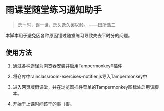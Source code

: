 # 雨课堂随堂练习通知助手

> 逸一时，误一世，逸久逸久罢以龄。 ——田所浩二

本脚本用于避免因各种原因错过随堂练习导致失去平时分的问题。

## 使用方法

1. 通过各种途径为浏览器安装并启用Tampermonkey®插件

2. 将仓库中rainclassroom-exercises-notifier.js导入Tampermonkey中

3. 进入网页版雨课堂，并在浏览器插件菜单的Tampermonkey图标处启用该脚本。

4. 开始干上课时间该干的事（雾。